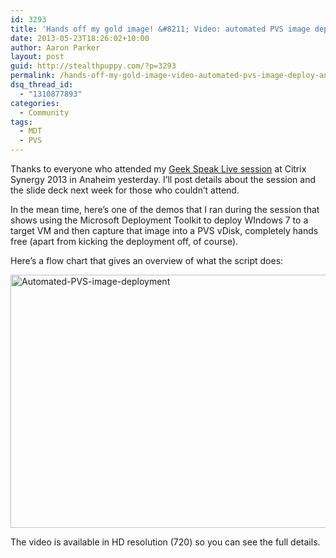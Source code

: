 ```yaml
---
id: 3293
title: 'Hands off my gold image! &#8211; Video: automated PVS image deploy and capture'
date: 2013-05-23T18:26:02+10:00
author: Aaron Parker
layout: post
guid: http://stealthpuppy.com/?p=3293
permalink: /hands-off-my-gold-image-video-automated-pvs-image-deploy-and-capture/
dsq_thread_id:
  - "1310877893"
categories:
  - Community
tags:
  - MDT
  - PVS
---
```

Thanks to everyone who attended my [Geek Speak Live session](https://citrix.g2planet.com/synergylosangeles2013/public_session_view.php?agenda_session_id=274&conference=synergy) at Citrix Synergy 2013 in Anaheim yesterday. I&#8217;ll post details about the session and the slide deck next week for those who couldn&#8217;t attend.

In the mean time, here&#8217;s one of the demos that I ran during the session that shows using the Microsoft Deployment Toolkit to deploy WIndows 7 to a target VM and then capture that image into a PVS vDisk, completely hands free (apart from kicking the deployment off, of course).

Here’s a flow chart that gives an overview of what the script does:

[<img class="alignnone  wp-image-3310" alt="Automated-PVS-image-deployment" src="http://stealthpuppy.com/wp-content/uploads/2013/05/Automated-PVS-image-deployment.png" width="720" height="405" srcset="http://192.168.0.89/wp-content/uploads/2013/05/Automated-PVS-image-deployment.png 720w, http://192.168.0.89/wp-content/uploads/2013/05/Automated-PVS-image-deployment-150x84.png 150w, http://192.168.0.89/wp-content/uploads/2013/05/Automated-PVS-image-deployment-300x168.png 300w, http://192.168.0.89/wp-content/uploads/2013/05/Automated-PVS-image-deployment-624x351.png 624w" sizes="(max-width: 720px) 100vw, 720px" />](http://stealthpuppy.com/wp-content/uploads/2013/05/Automated-PVS-image-deployment.png)

The video is available in HD resolution (720) so you can see the full details.